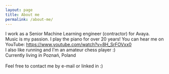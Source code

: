 ```yaml
---
layout: page
title: About me
permalink: /about-me/
---
```


I work as a Senior Machine Learning engineer (contractor) for Avaya.\
Music is my passion. I play the piano for over 20 years! You can hear me on YouTube: https://www.youtube.com/watch?v=8H_SrFOVxx0 \
I also like running and I'm an amateur chess player :)\
Currently living in Poznań, Poland\
\
Feel free to contact me by e-mail or linked in :)
